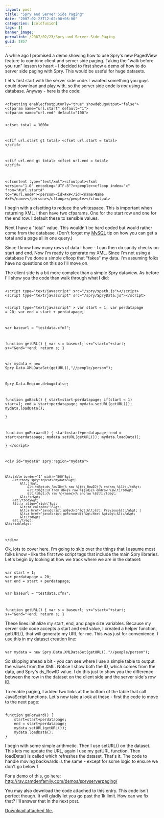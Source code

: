 ```yaml
---
layout: post
title: "Spry and Server Side Paging"
date: "2007-02-23T12:02:00+06:00"
categories: [coldfusion]
tags: []
banner_image: 
permalink: /2007/02/23/Spry-and-Server-Side-Paging
guid: 1857
---
```


A while ago I promised a demo showing how to use Spry's new PagedView feature to combine client and server side paging. Taking the "walk before you run" lesson to heart - I decided to first show a demo of how to do server side paging with Spry. This would be useful for huge datasets.
<!--more-->
Let's first start with the server side code. I wanted something you guys could download and play with, so the server side code is <i>not</i> using a database. Anyway - here is the code:

<code>
&lt;cfsetting enablecfoutputonly="true" showdebugoutput="false"&gt;
&lt;cfparam name="url.start" default="1"&gt;
&lt;cfparam name="url.end" default="100"&gt;

&lt;cfset total = 1000&gt;

&lt;cfif url.start gt total&gt;
	&lt;cfset url.start = total&gt;
&lt;/cfif&gt;

&lt;cfif url.end gt total&gt;
	&lt;cfset url.end = total&gt;
&lt;/cfif&gt;

&lt;cfcontent type="text/xml"&gt;&lt;cfoutput&gt;&lt;?xml version="1.0" encoding="UTF-8"?&gt;&lt;people&gt;&lt;cfloop index="x" from="#url.start#" to="#url.end#"&gt;&lt;person&gt;&lt;id&gt;#x#&lt;/id&gt;&lt;name&gt;Name #x#&lt;/name&gt;&lt;/person&gt;&lt;/cfloop&gt;&lt;/people&gt;&lt;/cfoutput&gt;
</code>

I begin with a cfsetting to reduce the whitespace. This is important when returning XML. I then have two cfparams. One for the start row and one for the end row. I default these to sensible values. 

Next I have a "total" value. This wouldn't be hard coded but would rather come from the database. (Don't forget my <a href="http://ray.camdenfamily.com/index.cfm/2007/1/24/MySQL-Tip--Finding-total-rows-for-a-query-that-uses-Limit">MySQL</a> tip on how you can get a total and a page all in one query.) 

Since I know how many rows of data I have - I can then do sanity checks on start and end. Now I'm ready to generate my XML. Since I'm not using a database I've done a simple cfloop that "fakes" my data. I'm assuming folks have no questions on this so I'll move on.

The client side is a bit more complex than a simple Spry dataview. As before I'll show you the code than walk through what I did:

<code>
&lt;script type="text/javascript" src="/spry/xpath.js"&gt;&lt;/script&gt;
&lt;script type="text/javascript" src="/spry/SpryData.js"&gt;&lt;/script&gt;

&lt;script type="text/javascript" &gt;
var start = 1;
var perdatapage = 20;
var end = start + perdatapage;

var baseurl = "testdata.cfm?";

function getURL() {
	var s = baseurl;
	s+="start="+start;
	s+="&end="+end;
	return s;
}

var mydata = new Spry.Data.XMLDataSet(getURL(),"//people/person"); 

Spry.Data.Region.debug=false;

function goBack() {
	start=start-perdatapage;
	if(start &lt; 1) start=1;
	end = start+perdatapage;
	mydata.setURL(getURL());
	mydata.loadData();	
}

function goForward() {
	start=start+perdatapage;
	end = start+perdatapage;
	mydata.setURL(getURL());
	mydata.loadData();	
}
&lt;/script&gt;

&lt;div id="mydata" spry:region="mydata"&gt;
	
	&lt;table border="1" width="500"&gt;
		&lt;tbody spry:repeat="mydata"&gt;
			&lt;tr&gt;
				&lt;td&gt;ds_RowID={% raw %}{ds_RowID}{% endraw %}&lt;/td&gt;
				&lt;td&gt;id from db={% raw %}{id}{% endraw %}&lt;/td&gt;
				&lt;td&gt;{% raw %}{name}{% endraw %}&lt;/td&gt;
			&lt;/tr&gt;
		&lt;/tbody&gt;
		&lt;tr align="right"&gt;
			&lt;td colspan="3"&gt;
			&lt;a href="javaScript:goBack()"&gt;&lt;&lt; Previous&lt;/a&gt; | 
			&lt;a href="javaScript:goForward()"&gt;Next &gt;&gt;&lt;/a&gt;
			&lt;/td&gt;
		&lt;/tr&gt;
	&lt;/table&gt;	
&lt;/div&gt;
</code>

Ok, lots to cover here. I'm going to skip over the things that I assume most folks know - like the first two script tags that include the main Spry libraries. Let's begin by looking at how we track where we are in the dataset:

<code>
var start = 1;
var perdatapage = 20;
var end = start + perdatapage;

var baseurl = "testdata.cfm?";

function getURL() {
	var s = baseurl;
	s+="start="+start;
	s+="&end="+end;
	return s;
}
</code>

These lines initialize my start, end, and page size variables. Because my server side code accepts a start and end value, I created a helper function, getURL(), that will generate my URL for me. This was just for convenience. I use this in my dataset creation line:

<code>
var mydata = new Spry.Data.XMLDataSet(getURL(),"//people/person"); 
</code>

So skipping ahead a bit - you can see where I use a simple table to output the values from the XML. Notice I show both the ID, which comes from the data, and Spry's ds_RowID value. I do this just to show you the difference between the row in the dataset on the client side and the server side's row ID. 

To enable paging, I added two links at the bottom of the table that call JavaScript functions. Let's now take a look at these - first the code to move to the next page:

<code>
function goForward() {
	start=start+perdatapage;
	end = start+perdatapage;
	mydata.setURL(getURL());
	mydata.loadData();	
}
</code>

I begin with some simple arithmetic. Then I use setURL() on the dataset. This lets me update the URL, again I use my getURL function. Then loadData() is called which refreshes the dataset. That's it. The code to handle moving backwards is the same - except for some logic to ensure we don't go below 1. 

For a demo of this, go here: <a href="http://ray.camdenfamily.com/demos/spryserverpaging/">http://ray.camdenfamily.com/demos/spryserverpaging/</a>

You may also download the code attached to this entry. This code isn't perfect though. It will gladly let you go past the 1k limit. How can we fix that? I'll answer that in the next post.<p><a href='enclosures/D{% raw %}%3A%{% endraw %}5Cwebsites{% raw %}%5Cdev%{% endraw %}2Ecamdenfamily{% raw %}%2Ecom%{% endraw %}5Cenclosures{% raw %}%2Ftestingzone%{% endraw %}2Ezip'>Download attached file.</a></p>